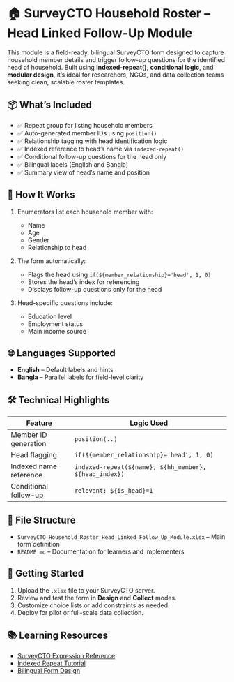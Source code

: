 # 🏠 SurveyCTO Household Roster – Head Linked Follow-Up Module

This module is a field-ready, bilingual SurveyCTO form designed to capture household member details and trigger follow-up questions for the identified head of household. Built using **indexed-repeat()**, **conditional logic**, and **modular design**, it’s ideal for researchers, NGOs, and data collection teams seeking clean, scalable roster templates.

## 📦 What’s Included

- ✅ Repeat group for listing household members
- ✅ Auto-generated member IDs using `position()`
- ✅ Relationship tagging with head identification logic
- ✅ Indexed reference to head’s name via `indexed-repeat()`
- ✅ Conditional follow-up questions for the head only
- ✅ Bilingual labels (English and Bangla)
- ✅ Summary view of head’s name and position

## 🧠 How It Works

1. Enumerators list each household member with:
   - Name
   - Age
   - Gender
   - Relationship to head

2. The form automatically:
   - Flags the head using `if(${member_relationship}='head', 1, 0)`
   - Stores the head’s index for referencing
   - Displays follow-up questions only for the head

3. Head-specific questions include:
   - Education level
   - Employment status
   - Main income source

## 🌐 Languages Supported

- **English** – Default labels and hints
- **Bangla** – Parallel labels for field-level clarity

## 🛠 Technical Highlights

| Feature                     | Logic Used                                |
|----------------------------|--------------------------------------------|
| Member ID generation       | `position(..)`                             |
| Head flagging              | `if(${member_relationship}='head', 1, 0)`  |
| Indexed name reference     | `indexed-repeat(${name}, ${hh_member}, ${head_index})` |
| Conditional follow-up      | `relevant: ${is_head}=1`                   |

## 📁 File Structure

- `SurveyCTO_Household_Roster_Head_Linked_Follow_Up_Module.xlsx` – Main form definition
- `README.md` – Documentation for learners and implementers

## 🚀 Getting Started

1. Upload the `.xlsx` file to your SurveyCTO server.
2. Review and test the form in **Design** and **Collect** modes.
3. Customize choice lists or add constraints as needed.
4. Deploy for pilot or full-scale data collection.

## 📚 Learning Resources

- [SurveyCTO Expression Reference](https://docs.surveycto.com/01-designing-forms/expressions/)
- [Indexed Repeat Tutorial](https://docs.surveycto.com/01-designing-forms/repeat-groups/#indexed-repeat)
- [Bilingual Form Design](https://docs.surveycto.com/01-designing-forms/form-languages/)


